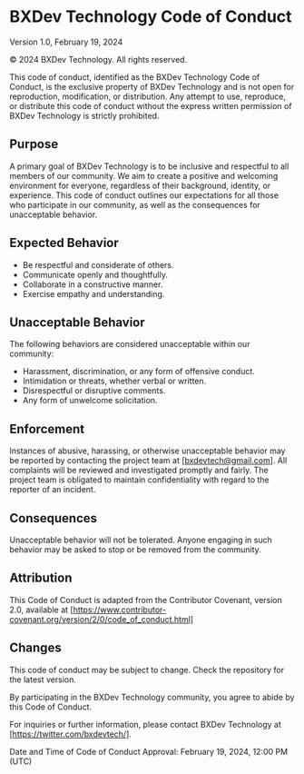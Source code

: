 # BXDev Technology Code of Conduct

Version 1.0, February 19, 2024

© 2024 BXDev Technology. All rights reserved.

This code of conduct, identified as the BXDev Technology Code of Conduct, is the exclusive property of BXDev Technology and is not open for reproduction, modification, or distribution. Any attempt to use, reproduce, or distribute this code of conduct without the express written permission of BXDev Technology is strictly prohibited.

## Purpose

A primary goal of BXDev Technology is to be inclusive and respectful to all members of our community. We aim to create a positive and welcoming environment for everyone, regardless of their background, identity, or experience. This code of conduct outlines our expectations for all those who participate in our community, as well as the consequences for unacceptable behavior.

## Expected Behavior

- Be respectful and considerate of others.
- Communicate openly and thoughtfully.
- Collaborate in a constructive manner.
- Exercise empathy and understanding.

## Unacceptable Behavior

The following behaviors are considered unacceptable within our community:

- Harassment, discrimination, or any form of offensive conduct.
- Intimidation or threats, whether verbal or written.
- Disrespectful or disruptive comments.
- Any form of unwelcome solicitation.

## Enforcement

Instances of abusive, harassing, or otherwise unacceptable behavior may be reported by contacting the project team at [bxdevtech@gmail.com]. All complaints will be reviewed and investigated promptly and fairly. The project team is obligated to maintain confidentiality with regard to the reporter of an incident.

## Consequences

Unacceptable behavior will not be tolerated. Anyone engaging in such behavior may be asked to stop or be removed from the community.

## Attribution

This Code of Conduct is adapted from the Contributor Covenant, version 2.0, available at [https://www.contributor-covenant.org/version/2/0/code_of_conduct.html]

## Changes

This code of conduct may be subject to change. Check the repository for the latest version.

By participating in the BXDev Technology community, you agree to abide by this Code of Conduct.

For inquiries or further information, please contact BXDev Technology at [https://twitter.com/bxdevtech/].

Date and Time of Code of Conduct Approval: February 19, 2024, 12:00 PM (UTC)

